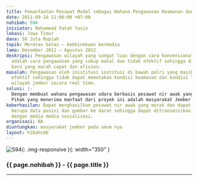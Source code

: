 ```yaml
---
title: Pemanfaatan Pesawat Model sebagai Wahana Pengawasan Keamanan dan Lalu Lintas
date: 2011-09-16 11:08:00 +07:00
nohibah: 594
inisiator: Mohammad Fatah Yasin
lokasi: Jawa Timur
dana: 50 Juta Rupiah
topik: Meretas batas – kebhinekaan bermedia
lama: Desember 2011 – Agustus 2012
deskripsi: Pengawasan wilayah yang sangat luas dengan cara konvensional (jalur darat)
  adalah cara pengawasan yang cukup mahal dan tidak efektif sehingga diperlukan cara
  baru yang murah cepat dan efisien.
masalah: Pengawasan oleh inistitusi institusi di bawah polri yang masih tidak begitu
  efektif sehingga tidak dapat memetakan kondisi keamanan dan kondisi lalu lintas
  wilayah jember secara real time.
solusi: |-
  Dengan membuat wahana pengawasan udara berbasis pesawat nir awak yang nantinya akan secara online memberikan data daerah yang diawasinya.
  Pihak yang menerima manfaat dari proyek ini adalah masyarakat Jember pada umumnya.
keberhasilan: Dapat menghasilkan pesawat nir awak yang murah dan dapat mengirim transmisi
  berupa data posisi dan gambar ke darat sehingga dapat ditransmisikan secara online
  dengan media media sosialisasi.
organisasi: NA
diuntungkan: masyarakat jember pada umum nya 
layout: hibahcmb
---
```


![594](/static/img/hibahcmb/594.png){: .img-responsive }{: width="350" }

### {{ page.nohibah }} - {{ page.title }}

---
